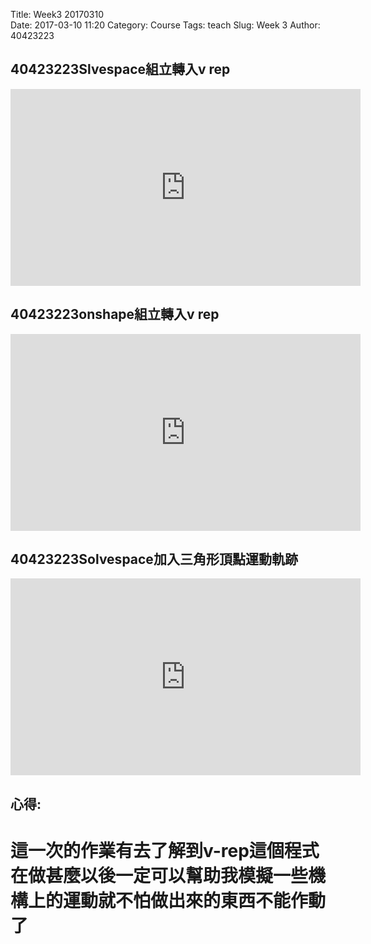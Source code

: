 Title: Week3 20170310  
Date: 2017-03-10 11:20
Category: Course
Tags: teach
Slug: Week 3
Author: 40423223

<!-- PELICAN_END_SUMMARY -->

<h2>40423223Slvespace組立轉入v rep</h2>

<iframe width="560" height="315" src="https://www.youtube.com/embed/PkUgnNXSuGE" frameborder="0" allowfullscreen></iframe>

<h2>40423223onshape組立轉入v rep</h2>

<iframe width="560" height="315" src="https://www.youtube.com/embed/Q-vzhhbOGhE" frameborder="0" allowfullscreen></iframe>

<h2>40423223Solvespace加入三角形頂點運動軌跡</h2>

<iframe width="560" height="315" src="https://www.youtube.com/embed/PzDrsI5bmr4" frameborder="0" allowfullscreen></iframe>

<h2>心得:</h2>
<h1>這一次的作業有去了解到v-rep這個程式在做甚麼以後一定可以幫助我模擬一些機構上的運動就不怕做出來的東西不能作動了</h1>

